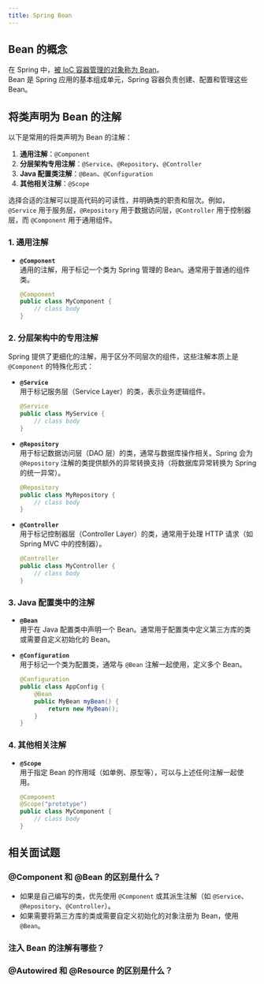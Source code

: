 ```yaml
---
title: Spring Bean
---
```


## Bean 的概念

在 Spring 中，<u>被 IoC 容器管理的对象称为 Bean</u>。  
Bean 是 Spring 应用的基本组成单元，Spring 容器负责创建、配置和管理这些 Bean。

## 将类声明为 Bean 的注解

以下是常用的将类声明为 Bean 的注解：

1. **通用注解**：`@Component`
2. **分层架构专用注解**：`@Service`、`@Repository`、`@Controller`
3. **Java 配置类注解**：`@Bean`、`@Configuration`
4. **其他相关注解**：`@Scope`

选择合适的注解可以提高代码的可读性，并明确类的职责和层次。例如，`@Service` 用于服务层，`@Repository` 用于数据访问层，`@Controller` 用于控制器层，而 `@Component` 用于通用组件。

### 1. **通用注解**

- **`@Component`**  
  通用的注解，用于标记一个类为 Spring 管理的 Bean。通常用于普通的组件类。

  ```java
  @Component
  public class MyComponent {
      // class body
  }
  ```

### 2. **分层架构中的专用注解**

Spring 提供了更细化的注解，用于区分不同层次的组件，这些注解本质上是 `@Component` 的特殊化形式：

- **`@Service`**  
  用于标记服务层（Service Layer）的类，表示业务逻辑组件。

  ```java
  @Service
  public class MyService {
      // class body
  }
  ```

- **`@Repository`**  
  用于标记数据访问层（DAO 层）的类，通常与数据库操作相关。Spring 会为 `@Repository` 注解的类提供额外的异常转换支持（将数据库异常转换为 Spring 的统一异常）。

  ```java
  @Repository
  public class MyRepository {
      // class body
  }
  ```

- **`@Controller`**  
  用于标记控制器层（Controller Layer）的类，通常用于处理 HTTP 请求（如 Spring MVC 中的控制器）。

  ```java
  @Controller
  public class MyController {
      // class body
  }
  ```

### 3. **Java 配置类中的注解**

- **`@Bean`**  
  用于在 Java 配置类中声明一个 Bean。通常用于配置类中定义第三方库的类或需要自定义初始化的 Bean。

- **`@Configuration`**  
  用于标记一个类为配置类，通常与 `@Bean` 注解一起使用，定义多个 Bean。

  ```java
  @Configuration
  public class AppConfig {
      @Bean
      public MyBean myBean() {
          return new MyBean();
      }
  }
  ```

### 4. **其他相关注解**

- **`@Scope`**  
  用于指定 Bean 的作用域（如单例、原型等），可以与上述任何注解一起使用。

  ```java
  @Component
  @Scope("prototype")
  public class MyComponent {
      // class body
  }
  ```

## 相关面试题

### @Component 和 @Bean 的区别是什么？

- 如果是自己编写的类，优先使用 `@Component` 或其派生注解（如 `@Service`、`@Repository`、`@Controller`）。
- 如果需要将第三方库的类或需要自定义初始化的对象注册为 Bean，使用 `@Bean`。

### 注入 Bean 的注解有哪些？

### @Autowired 和 @Resource 的区别是什么？